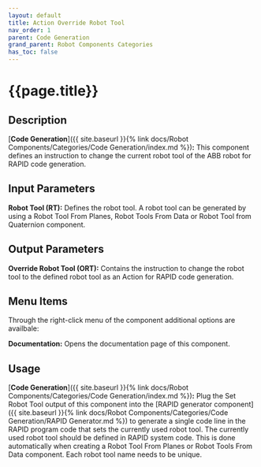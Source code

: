 ```yaml
---
layout: default
title: Action Override Robot Tool
nav_order: 1
parent: Code Generation
grand_parent: Robot Components Categories
has_toc: false
---
```


# **{{page.title}}**

## **Description**

[**Code Generation**]({{ site.baseurl }}{% link docs/Robot Components/Categories/Code Generation/index.md %})**:** This component defines an instruction to change the current robot tool of the ABB robot for RAPID code generation.

## **Input Parameters**

**Robot Tool (RT):** Defines the robot tool. A robot tool can be generated by using a Robot Tool From Planes, Robot Tools From Data or Robot Tool from Quaternion component.

## **Output Parameters**

**Override Robot Tool (ORT):** Contains the instruction to change the robot tool to the defined robot tool as an Action for RAPID code generation.

## **Menu Items**

Through the right-click menu of the component additional options are availbale:

**Documentation:** Opens the documentation page of this component.

## **Usage**

[**Code Generation**]({{ site.baseurl }}{% link docs/Robot Components/Categories/Code Generation/index.md %})**:** Plug the Set Robot Tool output of this component into the [RAPID generator component]({{ site.baseurl }}{% link docs/Robot Components/Categories/Code Generation/RAPID Generator.md %}) to generate a single code line in the RAPID program code that sets the currently used robot tool. The currently used robot tool should be defined in RAPID system code. This is done automatically when creating a Robot Tool From Planes or Robot Tools From Data component. Each robot tool name needs to be unique.